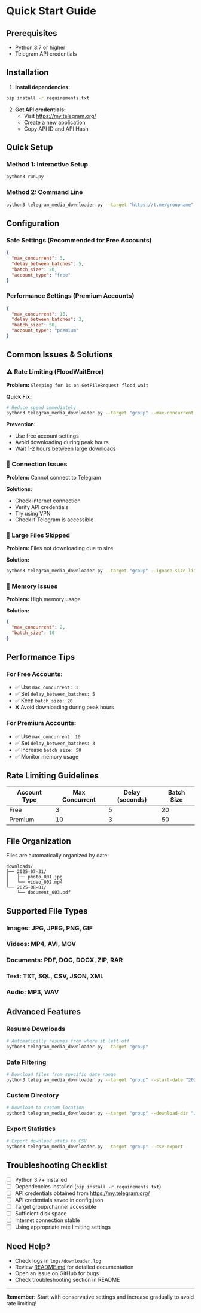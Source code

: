 # Quick Start Guide

## Prerequisites

- Python 3.7 or higher
- Telegram API credentials

## Installation

1. **Install dependencies:**
```bash
pip install -r requirements.txt
```

2. **Get API credentials:**
   - Visit https://my.telegram.org/
   - Create a new application
   - Copy API ID and API Hash

## Quick Setup

### Method 1: Interactive Setup
```bash
python3 run.py
```

### Method 2: Command Line
```bash
python3 telegram_media_downloader.py --target "https://t.me/groupname"
```

## Configuration

### Safe Settings (Recommended for Free Accounts)
```json
{
  "max_concurrent": 3,
  "delay_between_batches": 5,
  "batch_size": 20,
  "account_type": "free"
}
```

### Performance Settings (Premium Accounts)
```json
{
  "max_concurrent": 10,
  "delay_between_batches": 3,
  "batch_size": 50,
  "account_type": "premium"
}
```

## Common Issues & Solutions

### ⚠️ Rate Limiting (FloodWaitError)
**Problem:** `Sleeping for 1s on GetFileRequest flood wait`

**Quick Fix:**
```bash
# Reduce speed immediately
python3 telegram_media_downloader.py --target "group" --max-concurrent 2
```

**Prevention:**
- Use free account settings
- Avoid downloading during peak hours
- Wait 1-2 hours between large downloads

### 🔗 Connection Issues
**Problem:** Cannot connect to Telegram

**Solutions:**
- Check internet connection
- Verify API credentials
- Try using VPN
- Check if Telegram is accessible

### 💾 Large Files Skipped
**Problem:** Files not downloading due to size

**Solution:**
```bash
python3 telegram_media_downloader.py --target "group" --ignore-size-limit
```

### 🧠 Memory Issues
**Problem:** High memory usage

**Solution:**
```json
{
  "max_concurrent": 2,
  "batch_size": 10
}
```

## Performance Tips

### For Free Accounts:
- ✅ Use `max_concurrent: 3`
- ✅ Set `delay_between_batches: 5`
- ✅ Keep `batch_size: 20`
- ❌ Avoid downloading during peak hours

### For Premium Accounts:
- ✅ Use `max_concurrent: 10`
- ✅ Set `delay_between_batches: 3`
- ✅ Increase `batch_size: 50`
- ✅ Monitor memory usage

## Rate Limiting Guidelines

| Account Type | Max Concurrent | Delay (seconds) | Batch Size |
|-------------|----------------|-----------------|------------|
| Free        | 3              | 5               | 20         |
| Premium     | 10             | 3               | 50         |

## File Organization

Files are automatically organized by date:
```
downloads/
├── 2025-07-31/
│   ├── photo_001.jpg
│   └── video_002.mp4
└── 2025-08-01/
    └── document_003.pdf
```

## Supported File Types

### Images: JPG, JPEG, PNG, GIF
### Videos: MP4, AVI, MOV
### Documents: PDF, DOC, DOCX, ZIP, RAR
### Text: TXT, SQL, CSV, JSON, XML
### Audio: MP3, WAV

## Advanced Features

### Resume Downloads
```bash
# Automatically resumes from where it left off
python3 telegram_media_downloader.py --target "group"
```

### Date Filtering
```bash
# Download files from specific date range
python3 telegram_media_downloader.py --target "group" --start-date "2025-01-01" --end-date "2025-12-31"
```

### Custom Directory
```bash
# Download to custom location
python3 telegram_media_downloader.py --target "group" --download-dir "/path/to/downloads"
```

### Export Statistics
```bash
# Export download stats to CSV
python3 telegram_media_downloader.py --target "group" --csv-export
```

## Troubleshooting Checklist

- [ ] Python 3.7+ installed
- [ ] Dependencies installed (`pip install -r requirements.txt`)
- [ ] API credentials obtained from https://my.telegram.org/
- [ ] API credentials saved in config.json
- [ ] Target group/channel accessible
- [ ] Sufficient disk space
- [ ] Internet connection stable
- [ ] Using appropriate rate limiting settings

## Need Help?

- Check logs in `logs/downloader.log`
- Review [README.md](README.md) for detailed documentation
- Open an issue on GitHub for bugs
- Check troubleshooting section in README

---

**Remember:** Start with conservative settings and increase gradually to avoid rate limiting! 